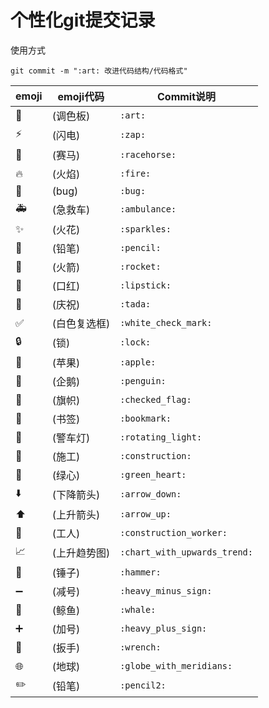 
# 个性化git提交记录

使用方式
```
git commit -m ":art: 改进代码结构/代码格式"
```

|emoji |	emoji代码 |	Commit说明 |
|---|---|---|
|🎨 |(调色板)|`:art:`|改进代码结构/代码格式
|⚡️ |(闪电)|`:zap:`|	提升性能
|🐎 |(赛马)|	`:racehorse:`|	提升性能
|🔥 |(火焰)|	`:fire:`|	移除代码或文件
|🐛 |(bug)|	`:bug:`|	修复 bug
|🚑 |(急救车)|	`:ambulance:`|	重要补丁
|✨ |(火花)|	`:sparkles:`	|引入新功能
|📝 |(铅笔)|	`:pencil:`	|撰写文档
|🚀 |(火箭)|	`:rocket:`	|部署功能
|💄 |(口红)|	`:lipstick:`	|更新 UI 和样式文件
|🎉 |(庆祝)|	`:tada:`	|初次提交
|✅ |(白色复选框)|	`:white_check_mark:`	|增加测试
|🔒 |(锁)|	`:lock:`	|修复安全问题
|🍎 |(苹果)|	`:apple:`	|修复 macOS 下的问题
|🐧 |(企鹅)|	`:penguin:`	|修复 Linux 下的问题
|🏁 |(旗帜)|	`:checked_flag:`	|修复 Windows 下的问题
|🔖 |(书签)|	`:bookmark:`	|发行/版本标签
|🚨 |(警车灯)|	`:rotating_light:`	|移除 linter警告
|🚧 |(施工)|	`:construction:`	|工作进行中
|💚 |(绿心)|	`:green_heart:`	|修复 CI 构建问题
|⬇️ |(下降箭头)|	`:arrow_down:`	|降级依赖
|⬆️ |(上升箭头)|	`:arrow_up:`	|升级依赖
|👷 |(工人)|	`:construction_worker:`	|添加 CI 构建系统
|📈 |(上升趋势图)|	`:chart_with_upwards_trend:`	|添加分析或跟踪代码
|🔨 |(锤子)|	`:hammer:`	|重大重构
|➖ |(减号)|	`:heavy_minus_sign:`	|减少一个依赖
|🐳 |(鲸鱼)|	`:whale:`	|Docker 相关工作
|➕ |(加号)|	`:heavy_plus_sign:`	|增加一个依赖
|🔧 |(扳手)|	`:wrench:`	|修改配置文件
|🌐 |(地球)|	`:globe_with_meridians:`	|国际化与本地化
|✏️ |(铅笔)|	`:pencil2:`	|修复 typ